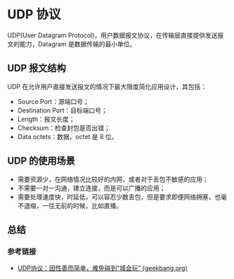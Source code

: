 # UDP 协议

UDP(User Datagram Protocol)，用户数据报文协议，在传输层直接提供发送报文的能力，Datagram 是数据传输的最小单位。

## UDP 报文结构

UDP 在允许用户直接发送报文的情况下最大限度简化应用设计，其包括：

- Source Port：源端口号；
- Destination Port：目标端口号；
- Length：报文长度；
- Checksum：检查封包是否出错；
- Data octets：数据，octet 是 8 位。

## UDP 的使用场景

- 需要资源少，在网络情况比较好的内网，或者对于丢包不敏感的应用；
- 不需要一对一沟通，建立连接，而是可以广播的应用；
- 需要处理速度快，时延低，可以容忍少数丢包，但是要求即便网络拥塞，也毫不退缩，一往无前的时候，比如直播。

## 总结

### 参考链接

- [UDP协议：因性善而简单，难免碰到“城会玩” (geekbang.org)](https://time.geekbang.org/column/article/8924)

